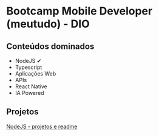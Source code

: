 # Bootcamp Mobile Developer (meutudo) - DIO

## Conteúdos dominados

* NodeJS ✔ 
* Typescript
* Aplicações Web
* APIs
* React Native
* IA Powered

## Projetos

[NodeJS - projetos e readme](./NodeJS/readme.md)

